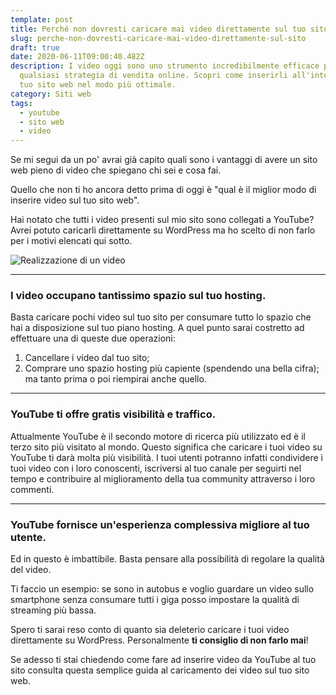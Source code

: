 ```yaml
---
template: post
title: Perché non dovresti caricare mai video direttamente sul tuo sito
slug: perche-non-dovresti-caricare-mai-video-direttamente-sul-sito
draft: true
date: 2020-06-11T09:00:40.482Z
description: I video oggi sono uno strumento incredibilmente efficace per
  qualsiasi strategia di vendita online. Scopri come inserirli all'interno del
  tuo sito web nel modo più ottimale.
category: Siti web
tags:
  - youtube
  - sito web
  - video
---
```

Se mi segui da un po' avrai già capito quali sono i vantaggi di avere un sito web pieno di video che spiegano chi sei e cosa fai.

Quello che non ti ho ancora detto prima di oggi è "qual è il miglior modo di inserire video sul tuo sito web".

Hai notato che tutti i video presenti sul mio sito sono collegati a YouTube? Avrei potuto caricarli direttamente su WordPress ma ho scelto di non farlo per i motivi elencati qui sotto.

![Realizzazione di un video](/media/pablo-camera-access.png)

- - -

### I video occupano tantissimo spazio sul tuo hosting.

Basta caricare pochi video sul tuo sito per consumare tutto lo spazio che hai a disposizione sul tuo piano hosting. A quel punto sarai costretto ad effettuare una di queste due operazioni:

1. Cancellare i video dal tuo sito;
2. Comprare uno spazio hosting più capiente (spendendo una bella cifra); ma tanto prima o poi riempirai anche quello.

- - -

### YouTube ti offre gratis visibilità e traffico.

Attualmente YouTube è il secondo motore di ricerca più utilizzato ed è il terzo sito più visitato al mondo. Questo significa che caricare i tuoi video su YouTube ti darà molta più visibilità. I tuoi utenti potranno infatti condividere i tuoi video con i loro conoscenti, iscriversi al tuo canale per seguirti nel tempo e contribuire al miglioramento della tua community attraverso i loro commenti.

- - -

### YouTube fornisce un'esperienza complessiva migliore al tuo utente.

Ed in questo è imbattibile. Basta pensare alla possibilità di regolare la qualità del video. 

Ti faccio un esempio: se sono in autobus e voglio guardare un video sullo smartphone senza consumare tutti i giga posso impostare la qualità di streaming più bassa.

Spero ti sarai reso conto di quanto sia deleterio caricare i tuoi video direttamente su WordPress. Personalmente **ti consiglio di non farlo mai**!

Se adesso ti stai chiedendo come fare ad inserire video da YouTube al tuo sito consulta questa semplice guida al caricamento dei video sul tuo sito web.